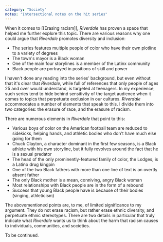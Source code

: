 ```yaml
---
category: "Society"
notes: "Intersectional notes on the hit series"
---
```

When it comes to [[Erasing racism]], _Riverdale_ has proven a space that helped me further explore this topic. There are various reasons why one could argue that _Riverdale_ promotes diversity and inclusion:

- The series features multiple people of color who have their own plotline to a variety of degrees
- The town's mayor is a Black woman
- One of the main four storylines is a member of the Latinx community
- Black people are portrayed in positions of skill and power

I haven't done any reading into the series' background, but even without that it's clear that _Riverdale_, while full of references that only people of ages 25 and over would understand, is targeted at teenagers. In my experience, such series tend to hide behind sensitivity of the target audience when it comes to topics that perpetuate exclusion in our cultures. _Riverdale_ accommodates a number of elements that speak to this. I divide them into two categories: the erasure of race, and the erasure of racism. 


There are numerous elements in _Riverdale_ that point to this:

- Various boys of color on the American football team are reduced to sidekicks, helping hands, and athletic bodies who don't have much else going for them
- Chuck Clayton, a character dominant in the first few seasons, is a Black athlete with his own storyline, but it fully revolves around the fact that he is a sexual predator
- The head of the only prominently-featured family of color, the Lodges, is a Latino drug kingpin
- One of the two Black fathers with more than one line of text is an overtly absent father
- The only Black mother is a mean, conniving, angry Black woman
- Most relationships with Black people are in the form of a rebound 
- Success that young Black people have is because of their bodies (singing, athleticism) 

The abovementioned points are, to me, of limited significance to my argument. They do not erase racism, but rather erase ethnic diversity, and perpetuate ethnic stereotypes. There are two details in particular that truly indicate what _Riverdale_ wants us to think about the harm that racism causes to individuals, communities, and societies.

To be continued.